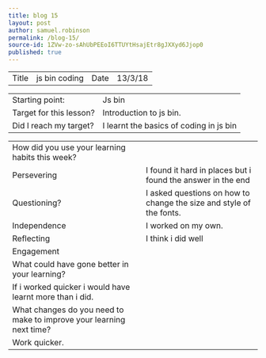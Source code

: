 ```yaml
---
title: blog 15
layout: post
author: samuel.robinson
permalink: /blog-15/
source-id: 1ZVw-zo-sAhUbPEEoI6TTUYtHsajEtr8gJXXyd6Jjop0
published: true
---
```

<table>
  <tr>
    <td>Title</td>
    <td>js bin coding</td>
    <td>Date</td>
    <td>13/3/18</td>
  </tr>
</table>


<table>
  <tr>
    <td>Starting point:</td>
    <td>Js bin</td>
  </tr>
  <tr>
    <td>Target for this lesson?</td>
    <td>Introduction to js bin.</td>
  </tr>
  <tr>
    <td>Did I reach my target? </td>
    <td>I learnt the basics of coding in js bin</td>
  </tr>
</table>


<table>
  <tr>
    <td>How did you use your learning habits this week?</td>
    <td></td>
  </tr>
  <tr>
    <td>Persevering</td>
    <td>I found  it hard in places but i found the answer in the end</td>
  </tr>
  <tr>
    <td>Questioning?</td>
    <td>I asked questions on how to change the size and style of the fonts.</td>
  </tr>
  <tr>
    <td>Independence</td>
    <td>I worked on my own.</td>
  </tr>
  <tr>
    <td>Reflecting</td>
    <td>I think i did well</td>
  </tr>
  <tr>
    <td>Engagement</td>
    <td></td>
  </tr>
  <tr>
    <td>What could have gone better in your learning?</td>
    <td></td>
  </tr>
  <tr>
    <td>If i worked quicker i would have learnt more than i did.</td>
    <td></td>
  </tr>
  <tr>
    <td>What changes do you need to make to improve your learning next time?</td>
    <td></td>
  </tr>
  <tr>
    <td>Work quicker.</td>
    <td></td>
  </tr>
</table>


